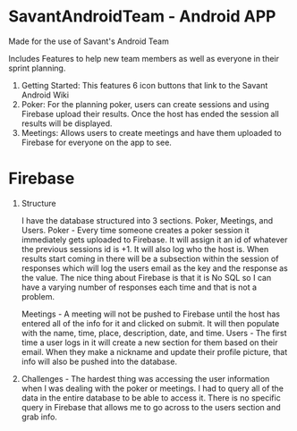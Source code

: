 # SavantAndroidTeam - Android APP

Made for the use of Savant's Android Team

Includes Features to help new team members as well as everyone in their sprint planning.

1. Getting Started: This features 6 icon buttons that link to the Savant Android Wiki
2. Poker: For the planning poker, users can create sessions and using Firebase upload their results. 
          Once the host has ended the session all results will be displayed.
3. Meetings: Allows users to create meetings and have them uploaded to Firebase for everyone
             on the app to see.
             
             
# Firebase

1. Structure

	I have the database structured into 3 sections. Poker, Meetings, and Users. 
	Poker - Every time someone creates a poker session it immediately gets uploaded to 
	        Firebase. It will assign it an id of whatever the previous sessions id is +1.
	        It will also log who the host is. When results start coming in there will be a subsection within
	        the session of responses which will log the users email as the key and the response as the value.
	        The nice thing about Firebase is that it is No SQL so I can have a varying number of responses each time and
	        that is not a problem.
                    
	Meetings - A meeting will not be pushed to Firebase until the host has entered all of the info for it and
	           clicked on submit. It will then populate with the name, time, place, description, date, and time.
	Users - The first time a user logs in it will create a new section for them based on their email. When they make a nickname
	        and update their profile picture, that info will also be pushed into the database.

2. Challenges - The hardest thing was accessing the user information when I was dealing with the poker or meetings. I had to query all
	      of the data in the entire database to be able to access it. There is no specific query in Firebase that allows me to go 
	      across to the users section and grab info.
             


